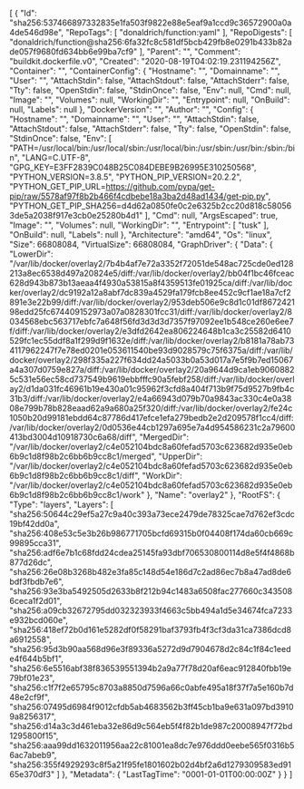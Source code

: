 [
{
"Id": "sha256:537466897332835e1fa503f9822e88e5eaf9a1ccd9c36572900a0a4de546d98e",
"RepoTags": [
"donaldrich/function:yaml"
],
"RepoDigests": [
"donaldrich/function@sha256:6fa32fc8c581df5bcb429fb8e0291b433b82ade057f9680fd634bb6e99ba7cf9"
],
"Parent": "",
"Comment": "buildkit.dockerfile.v0",
"Created": "2020-08-19T04:02:19.231194256Z",
"Container": "",
"ContainerConfig": {
"Hostname": "",
"Domainname": "",
"User": "",
"AttachStdin": false,
"AttachStdout": false,
"AttachStderr": false,
"Tty": false,
"OpenStdin": false,
"StdinOnce": false,
"Env": null,
"Cmd": null,
"Image": "",
"Volumes": null,
"WorkingDir": "",
"Entrypoint": null,
"OnBuild": null,
"Labels": null
},
"DockerVersion": "",
"Author": "",
"Config": {
"Hostname": "",
"Domainname": "",
"User": "",
"AttachStdin": false,
"AttachStdout": false,
"AttachStderr": false,
"Tty": false,
"OpenStdin": false,
"StdinOnce": false,
"Env": [
"PATH=/usr/local/bin:/usr/local/sbin:/usr/local/bin:/usr/sbin:/usr/bin:/sbin:/bin",
"LANG=C.UTF-8",
"GPG_KEY=E3FF2839C048B25C084DEBE9B26995E310250568",
"PYTHON_VERSION=3.8.5",
"PYTHON_PIP_VERSION=20.2.2",
"PYTHON_GET_PIP_URL=https://github.com/pypa/get-pip/raw/5578af97f8b2b466f4cdbebe18a3ba2d48ad1434/get-pip.py",
"PYTHON_GET_PIP_SHA256=d4d62a0850fe0c2e6325b2cc20d818c580563de5a2038f917e3cb0e25280b4d1"
],
"Cmd": null,
"ArgsEscaped": true,
"Image": "",
"Volumes": null,
"WorkingDir": "",
"Entrypoint": [
"tusk"
],
"OnBuild": null,
"Labels": null
},
"Architecture": "amd64",
"Os": "linux",
"Size": 66808084,
"VirtualSize": 66808084,
"GraphDriver": {
"Data": {
"LowerDir": "/var/lib/docker/overlay2/7b4b4af7e72a3352f72051de548ac725cde0ed128213a8ec6538d497a20824e5/diff:/var/lib/docker/overlay2/bb04f1bc46fceac628d943b873b13aeaa4f4930a53815a8f4359513fe01925ca/diff:/var/lib/docker/overlay2/dc9192a12a8abf7dc839a4529fa179fcb8ee452c9cf1ae18a7cf2891e3e22b99/diff:/var/lib/docker/overlay2/953deb506e9c8d1c01df867242198edd25fc674409152973a07a0828301fcc31/diff:/var/lib/docker/overlay2/8034568ebc563717ebfc7a648f56fd3d3d3d7357f97092ee1b548ce260e6ee7f/diff:/var/lib/docker/overlay2/e3dfd2642ea806224648b1ca3c25582d6410529fc1ec55ddf8a1f299d9f1632e/diff:/var/lib/docker/overlay2/b8181a78ab734117962247f7e78ed0201e053611540be93d9028579c75f6375a/diff:/var/lib/docker/overlay2/298f335a227f634dd24a5033b0a53d017a7e5f9b7ed15067a4a307d0759e827a/diff:/var/lib/docker/overlay2/20a9644d9ca1eb90608825c531e56ec58cd737549b9619ebbfffc90a5febf258/diff:/var/lib/docker/overlay2/d1da031fc46961b19e430a01c95962f3cfd8a404f713b9f75d9527b9fb4c31b3/diff:/var/lib/docker/overlay2/e4a66943d079b70a9843ac330c4e0a3808e799b78b828eaad62a9a680a25f320/diff:/var/lib/docker/overlay2/fe24c1050b20d99181ebdd64c87786d417efce1efa279bedb2e2d209578f1cc4/diff:/var/lib/docker/overlay2/0d0536e44cb1297a695e7a4d954586231c2a79600413bd3004d10918730c6a68/diff",
"MergedDir": "/var/lib/docker/overlay2/c4e052104bdc8a60fefad5703c623682d935e0eb6b9c1d8f98b2c6bb6b9cc8c1/merged",
"UpperDir": "/var/lib/docker/overlay2/c4e052104bdc8a60fefad5703c623682d935e0eb6b9c1d8f98b2c6bb6b9cc8c1/diff",
"WorkDir": "/var/lib/docker/overlay2/c4e052104bdc8a60fefad5703c623682d935e0eb6b9c1d8f98b2c6bb6b9cc8c1/work"
},
"Name": "overlay2"
},
"RootFS": {
"Type": "layers",
"Layers": [
"sha256:50644c29ef5a27c9a40c393a73ece2479de78325cae7d762ef3cdc19bf42dd0a",
"sha256:408e53c5e3b26b986771705bcfd69315b0f04408f174da60cb669c99895cca31",
"sha256:adf6e7b1c68fdd24cdea25145fa93dbf706530800114d8e5f4f4868b877d26dc",
"sha256:26e08b3268b482e3fa85c148d54e186d7c2ad86ec7b8a47ad8de6bdf3fbdb7e6",
"sha256:93e3ba5492505d2633b8f212b94c1483a6508fac277660c3435086ceca1f2d01",
"sha256:a09cb32672795dd032323933f4663c5bb494a1d5e34674fca7233e932bcd060e",
"sha256:418ef72b0d161e5282df0f58291baf3793fb4f3cf3da31ca7386dcd8a6912558",
"sha256:95d3b90aa568d96e3f89336a5272d9d7904678d2c84c1f84c1eede4f644b5bf1",
"sha256:6e5516abf38f836539551394b2a9a77f78d20af6eac912840fbb19e79bf01e23",
"sha256:c1f7f2e65795c8703a8850d7596a66c0abfe495a18f37f7a5e160b7d48e2cf9f",
"sha256:07495d6984f9012cfdb5ab4683562b3ff45cb1ba9e631a097bd39109a8256317",
"sha256:d14a3c3d461eba32e86d9c564eb5f4f82b1de987c20008947f72bd1295800f15",
"sha256:aaa99dd1632011956aa22c81001ea8dc7e976ddd0eebe565f0316b56ac7abeb9",
"sha256:355f4929293c8f5a21f95fe1801602b02d4bf2a6d1279309583ed9165e370df3"
]
},
"Metadata": {
"LastTagTime": "0001-01-01T00:00:00Z"
}
}
]
